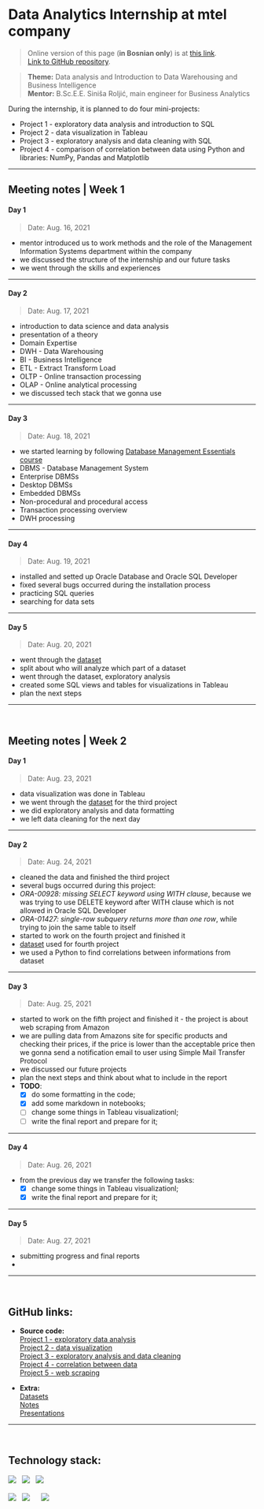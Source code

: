 # Data Analytics Internship at mtel company

> Online version of this page (**in Bosnian only**) is at [this link](https://vladocodes.github.io/data-analytics-internship/).   
> [Link to GitHub repository](https://github.com/vladocodes/data-analytics-internship). 

 > **Theme:** Data analysis and Introduction to Data Warehousing and Business Intelligence  
 **Mentor:** B.Sc.E.E. Siniša Roljić, main engineer for Business Analytics

During the internship, it is planned to do four mini-projects:  
* Project 1 - exploratory data analysis and introduction to SQL  
* Project 2 - data visualization in Tableau  
* Project 3 - exploratory analysis and data cleaning with SQL  
* Project 4 - comparison of correlation between data using Python and libraries: NumPy, Pandas and Matplotlib
---

## Meeting notes | Week 1
#### Day 1
> Date: Aug. 16, 2021
- mentor introduced us to work methods and the role of the Management Information Systems department within the company
- we discussed the structure of the internship and our future tasks
- we went through the skills and experiences
---
#### Day 2
> Date: Aug. 17, 2021
- introduction to data science and data analysis
- presentation of a theory
- Domain Expertise
- DWH - Data Warehousing
- BI - Business Intelligence
- ETL - Extract Transform Load
- OLTP - Online transaction processing 
- OLAP - Online analytical processing
- we discussed tech stack that we gonna use 
---
#### Day 3
> Date: Aug. 18, 2021
- we started learning by following [Database Management Essentials course](https://www.coursera.org/learn/database-management)
- DBMS - Database Management System
- Enterprise DBMSs
- Desktop DBMSs
- Embedded DBMSs
- Non-procedural and procedural access
- Transaction processing overview
- DWH processing
---
#### Day 4
> Date: Aug. 19, 2021
- installed and setted up Oracle Database and Oracle SQL Developer
- fixed several bugs occurred during the installation process
- practicing SQL queries
- searching for data sets
---
#### Day 5
> Date: Aug. 20, 2021
- went through the [dataset](https://ourworldindata.org/covid-deaths)
- split about who will analyze which part of a dataset
- went through the dataset, exploratory analysis
- created some SQL views and tables for visualizations in Tableau
- plan the next steps
---
<br>

## Meeting notes | Week 2
#### Day 1
> Date: Aug. 23, 2021
- data visualization was done in Tableau
- we went through the [dataset](https://www.kaggle.com/tmthyjames/nashville-housing-data) for the third project
- we did exploratory analysis and data formatting
- we left data cleaning for the next day
---
#### Day 2
> Date: Aug. 24, 2021
- cleaned the data and finished the third project
- several bugs occurred during this project:
- *ORA-00928: missing SELECT keyword using WITH clause*, because we was trying to use DELETE keyword after WITH clause which is not allowed in Oracle SQL Developer
- *ORA-01427: single-row subquery returns more than one row*, while trying to join the same table to itself
- started to work on the fourth project and finished it
- [dataset](https://www.kaggle.com/danielgrijalvas/movies) used for fourth project
- we used a Python to find correlations between informations from dataset
---
#### Day 3
> Date: Aug. 25, 2021
- started to work on the fifth project and finished it - the project is about web scraping from Amazon
- we are pulling data from Amazons site for specific products and checking their prices, if the price is lower than the acceptable price then we gonna send a notification email to user using Simple Mail Transfer Protocol
- we discussed our future projects
- plan the next steps and think about what to include in the report
- **TODO**: 
	 - [x] do some formatting in the code;
	 - [x] add some markdown in notebooks;
	 - [ ] change some things in Tableau visualizationl;
	 - [ ] write the final report and prepare for it;
---
#### Day 4
> Date: Aug. 26, 2021
- from the previous day we transfer the following tasks:
	- [x] change some things in Tableau visualizationl;
	- [x] write the final report and prepare for it;

---
#### Day 5
> Date: Aug. 27, 2021
- submitting progress and final reports
- 
---
<br/>

## GitHub links:
- **Source code:**  
	[Project 1 - exploratory data analysis](https://github.com/vladocodes/data-analytics-internship/tree/main/project01)  
	[Project 2 - data visualization](https://github.com/vladocodes/data-analytics-internship/tree/main/project02)  
	[Project 3 - exploratory analysis and data cleaning](https://github.com/vladocodes/data-analytics-internship/tree/main/project03)  
	[Project 4 - correlation between data](https://github.com/vladocodes/data-analytics-internship/tree/main/project04)  
	[Project 5 - web scraping](https://github.com/vladocodes/data-analytics-internship/tree/main/project05)  

- **Extra:**  
	[Datasets](https://github.com/vladocodes/data-analytics-internship/tree/main/datasets)  
	[Notes](https://github.com/vladocodes/data-analytics-internship/tree/main/meetings)  
	[Presentations](https://github.com/vladocodes/data-analytics-internship/tree/main/presentation)  

---
<br/>

## Technology stack:

<p>
<a href="https://www.oracle.com/index.html"><img src="https://img.shields.io/badge/Made%20with-Oracle-ff0000?style=for-the-badge&amp;logo=Oracle"></a>&nbsp;&nbsp;
<a href="https://www.tableau.com/"><img src="https://img.shields.io/badge/Made%20with-Tableau-1c4481?style=for-the-badge&amp;logo=Tableau"></a>&nbsp;&nbsp; 
<a href="https://jupyter.org/"><img src="https://img.shields.io/badge/Made%20with-Jupyter-orange?style=for-the-badge&amp;logo=Jupyter"></a> <br><br>
<a href="https://www.python.org/"><img src="https://img.shields.io/badge/Made%20with-Python-1f425f?style=for-the-badge&amp;logo=Python"></a>&nbsp;&nbsp;
<a href="https://numpy.org/"><img src="https://img.shields.io/badge/Made%20with-NumPy-4dabcf?style=for-the-badge&amp;logo=numpy"></a>&nbsp;&nbsp;&nbsp;&nbsp;&nbsp;
<a href="https://pandas.pydata.org/"><img src="https://img.shields.io/badge/Made%20with-Pandas-130654?style=for-the-badge&amp;logo=pandas"></a>
</p>
